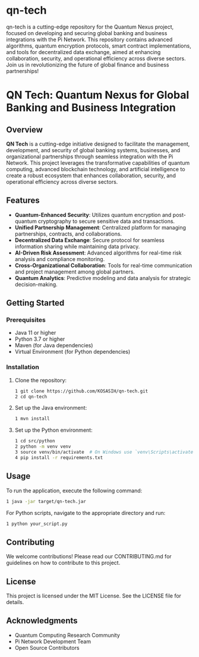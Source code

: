 # qn-tech
qn-tech is a cutting-edge repository for the Quantum Nexus project, focused on developing and securing global banking and business integrations with the Pi Network. This repository contains advanced algorithms, quantum encryption protocols, smart contract implementations, and tools for decentralized data exchange, aimed at enhancing collaboration, security, and operational efficiency across diverse sectors. Join us in revolutionizing the future of global finance and business partnerships!

# QN Tech: Quantum Nexus for Global Banking and Business Integration

## Overview
**QN Tech** is a cutting-edge initiative designed to facilitate the management, development, and security of global banking systems, businesses, and organizational partnerships through seamless integration with the Pi Network. This project leverages the transformative capabilities of quantum computing, advanced blockchain technology, and artificial intelligence to create a robust ecosystem that enhances collaboration, security, and operational efficiency across diverse sectors.

## Features
- **Quantum-Enhanced Security**: Utilizes quantum encryption and post-quantum cryptography to secure sensitive data and transactions.
- **Unified Partnership Management**: Centralized platform for managing partnerships, contracts, and collaborations.
- **Decentralized Data Exchange**: Secure protocol for seamless information sharing while maintaining data privacy.
- **AI-Driven Risk Assessment**: Advanced algorithms for real-time risk analysis and compliance monitoring.
- **Cross-Organizational Collaboration**: Tools for real-time communication and project management among global partners.
- **Quantum Analytics**: Predictive modeling and data analysis for strategic decision-making.

## Getting Started
### Prerequisites
- Java 11 or higher
- Python 3.7 or higher
- Maven (for Java dependencies)
- Virtual Environment (for Python dependencies)

### Installation
1. Clone the repository:
   ```bash
   1 git clone https://github.com/KOSASIH/qn-tech.git
   2 cd qn-tech
   ```

2. Set up the Java environment:

   ```bash
   1 mvn install
   ```
   
3. Set up the Python environment:

   ```bash
   1 cd src/python
   2 python -m venv venv
   3 source venv/bin/activate  # On Windows use `venv\Scripts\activate`
   4 pip install -r requirements.txt

##  Usage
To run the application, execute the following command:

```bash
1 java -jar target/qn-tech.jar
```

For Python scripts, navigate to the appropriate directory and run:

```bash
1 python your_script.py
```

## Contributing
We welcome contributions! Please read our CONTRIBUTING.md for guidelines on how to contribute to this project.

## License
This project is licensed under the MIT License. See the LICENSE file for details.

## Acknowledgments
- Quantum Computing Research Community
- Pi Network Development Team
- Open Source Contributors
